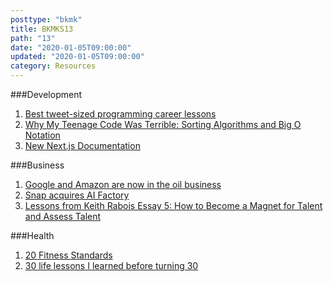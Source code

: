 ```yaml
---
posttype: "bkmk"
title: BKMKS13
path: "13"
date: "2020-01-05T09:00:00"
updated: "2020-01-05T09:00:00"
category: Resources
---
```


###Development
1. [Best tweet-sized programming career lessons](https://dev.to/tlakomy/best-tweet-sized-programming-career-lessons-1de7)
1. [Why My Teenage Code Was Terrible: Sorting Algorithms and Big O Notation](https://www.youtube.com/watch?v=RGuJga2Gl_k)
1. [New Next.js Documentation](https://nextjs.org/blog/new-documentation)

###Business
1. [Google and Amazon are now in the oil business](https://www.youtube.com/watch?v=v3n8txX3144)
1. [Snap acquires AI Factory](https://www.producthunt.com/newsletter/3756)
1. [Lessons from Keith Rabois Essay 5: How to Become a Magnet for Talent and Assess Talent](https://delian.io/lessons-5)

###Health
1. [20 Fitness Standards](https://www.bobbymaximus.com/20-fitness-standards/)
1. [30 life lessons I learned before turning 30](https://nesslabs.com/30-life-lessons)
